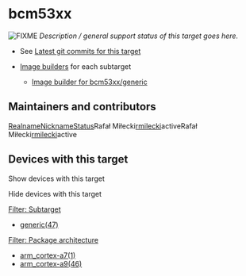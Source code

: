 # bcm53xx

![FIXME](/lib/images/smileys/fixme.svg) *Description / general support status of this target goes here.*

- See [Latest git commits for this target](https://git.openwrt.org/?p=openwrt%2Fopenwrt.git&a=search&h=HEAD&st=commit&s=bcm53xx%3A "https://git.openwrt.org/?p=openwrt/openwrt.git&a=search&h=HEAD&st=commit&s=bcm53xx:")
- [Image builders](/docs/guide-user/additional-software/imagebuilder "docs:guide-user:additional-software:imagebuilder") for each subtarget
  
  - [Image builder for bcm53xx/generic](http://downloads.openwrt.org/snapshots/targets/bcm53xx/generic/openwrt-imagebuilder-bcm53xx.Linux-x86_64.tar.xz "http://downloads.openwrt.org/snapshots/targets/bcm53xx/generic/openwrt-imagebuilder-bcm53xx.Linux-x86_64.tar.xz")

## Maintainers and contributors

[Realname](/docs/techref/targets/bcm53xx?datasrt=realname "Sort by this column")[Nickname](/docs/techref/targets/bcm53xx?datasrt=nickname "Sort by this column")[Status](/docs/techref/targets/bcm53xx?datasrt=status "Sort by this column")Rafał Miłecki[rmilecki](/developers/rmilecki "developers:rmilecki")activeRafał Miłecki[rmilecki](/developers/rmilecki "developers:rmilecki")active

## Devices with this target

Show devices with this target

Hide devices with this target

[Filter: Subtarget](#folded_2ea8d04569277dabcb48f94dbf08b42d_1)

- [generic(47)](/docs/techref/targets/bcm53xx?dataflt%5B0%5D=subtarget_%3Dgeneric "Show pages matching 'generic'")

[Filter: Package architecture](#folded_2ea8d04569277dabcb48f94dbf08b42d_2)

- [arm\_cortex-a7(1)](/docs/techref/targets/bcm53xx?dataflt%5B0%5D=package%20architecture_%3Darm_cortex-a7 "Show pages matching 'arm_cortex-a7'")
- [arm\_cortex-a9(46)](/docs/techref/targets/bcm53xx?dataflt%5B0%5D=package%20architecture_%3Darm_cortex-a9 "Show pages matching 'arm_cortex-a9'")
